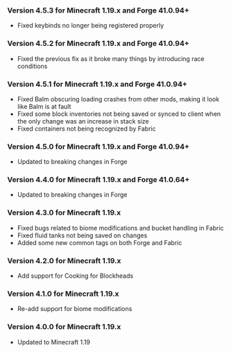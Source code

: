 ### Version 4.5.3 for Minecraft 1.19.x and Forge 41.0.94+

- Fixed keybinds no longer being registered properly 

### Version 4.5.2 for Minecraft 1.19.x and Forge 41.0.94+

- Fixed the previous fix as it broke many things by introducing race conditions

### Version 4.5.1 for Minecraft 1.19.x and Forge 41.0.94+

- Fixed Balm obscuring loading crashes from other mods, making it look like Balm is at fault
- Fixed some block inventories not being saved or synced to client when the only change was an increase in stack size
- Fixed containers not being recognized by Fabric

### Version 4.5.0 for Minecraft 1.19.x and Forge 41.0.94+

- Updated to breaking changes in Forge

### Version 4.4.0 for Minecraft 1.19.x and Forge 41.0.64+

- Updated to breaking changes in Forge

### Version 4.3.0 for Minecraft 1.19.x

- Fixed bugs related to biome modifications and bucket handling in Fabric
- Fixed fluid tanks not being saved on changes
- Added some new common tags on both Forge and Fabric

### Version 4.2.0 for Minecraft 1.19.x

- Add support for Cooking for Blockheads

### Version 4.1.0 for Minecraft 1.19.x

- Re-add support for biome modifications

### Version 4.0.0 for Minecraft 1.19.x

- Updated to Minecraft 1.19
